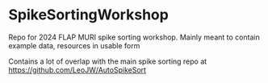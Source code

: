 # SpikeSortingWorkshop
Repo for 2024 FLAP MURI spike sorting workshop. Mainly meant to contain example data, resources in usable form


Contains a lot of overlap with the main spike sorting repo at https://github.com/LeoJW/AutoSpikeSort

